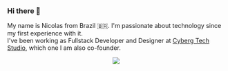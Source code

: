 ### Hi there 👋

My name is Nicolas from Brazil 🇧🇷. I'm passionate about technology since my first experience with it.<br/>
I've been working as Fullstack Developer and Designer at [Cyberg Tech Studio](https://www.cyberg.tech), which one I am also co-founder.

<div align="center">
  <img src="https://capinaremos.com/wp-content/uploads/sites/2/2018/05/funny-gif-Bart-Simpson-class-technology.gif" />
</div>
